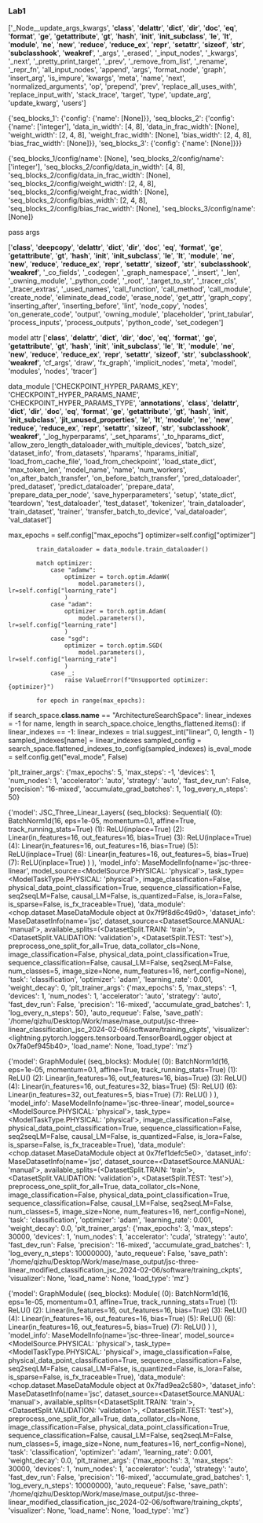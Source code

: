 ### Lab1
['_Node__update_args_kwargs', '__class__', '__delattr__', '__dict__', '__dir__', '__doc__', '__eq__', '__format__', '__ge__', '__getattribute__', '__gt__', '__hash__', '__init__', '__init_subclass__', '__le__', '__lt__', '__module__', '__ne__', '__new__', '__reduce__', '__reduce_ex__', '__repr__', '__setattr__', '__sizeof__', '__str__', '__subclasshook__', '__weakref__', '_args', '_erased', '_input_nodes', '_kwargs', '_next', '_pretty_print_target', '_prev', '_remove_from_list', '_rename', '_repr_fn', 'all_input_nodes', 'append', 'args', 'format_node', 'graph', 'insert_arg', 'is_impure', 'kwargs', 'meta', 'name', 'next', 'normalized_arguments', 'op', 'prepend', 'prev', 'replace_all_uses_with', 'replace_input_with', 'stack_trace', 'target', 'type', 'update_arg', 'update_kwarg', 'users']

{'seq_blocks_1': {'config': {'name': [None]}}, 'seq_blocks_2': {'config': {'name': ['integer'], 'data_in_width': [4, 8], 'data_in_frac_width': [None], 'weight_width': [2, 4, 8], 'weight_frac_width': [None], 'bias_width': [2, 4, 8], 'bias_frac_width': [None]}}, 'seq_blocks_3': {'config': {'name': [None]}}}

{'seq_blocks_1/config/name': [None], 'seq_blocks_2/config/name': ['integer'], 'seq_blocks_2/config/data_in_width': [4, 8], 'seq_blocks_2/config/data_in_frac_width': [None], 'seq_blocks_2/config/weight_width': [2, 4, 8], 'seq_blocks_2/config/weight_frac_width': [None], 'seq_blocks_2/config/bias_width': [2, 4, 8], 'seq_blocks_2/config/bias_frac_width': [None], 'seq_blocks_3/config/name': [None]}

pass args

['__class__', '__deepcopy__', '__delattr__', '__dict__', '__dir__', '__doc__', '__eq__', '__format__', '__ge__', '__getattribute__', '__gt__', '__hash__', '__init__', '__init_subclass__', '__le__', '__lt__', '__module__', '__ne__', '__new__', '__reduce__', '__reduce_ex__', '__repr__', '__setattr__', '__sizeof__', '__str__', '__subclasshook__', '__weakref__', '_co_fields', '_codegen', '_graph_namespace', '_insert', '_len', '_owning_module', '_python_code', '_root', '_target_to_str', '_tracer_cls', '_tracer_extras', '_used_names', 'call_function', 'call_method', 'call_module', 'create_node', 'eliminate_dead_code', 'erase_node', 'get_attr', 'graph_copy', 'inserting_after', 'inserting_before', 'lint', 'node_copy', 'nodes', 'on_generate_code', 'output', 'owning_module', 'placeholder', 'print_tabular', 'process_inputs', 'process_outputs', 'python_code', 'set_codegen']

model attr
['__class__', '__delattr__', '__dict__', '__dir__', '__doc__', '__eq__', '__format__', '__ge__', '__getattribute__', '__gt__', '__hash__', '__init__', '__init_subclass__', '__le__', '__lt__', '__module__', '__ne__', '__new__', '__reduce__', '__reduce_ex__', '__repr__', '__setattr__', '__sizeof__', '__str__', '__subclasshook__', '__weakref__', 'cf_args', 'draw', 'fx_graph', 'implicit_nodes', 'meta', 'model', 'modules', 'nodes', 'tracer']

data_module
['CHECKPOINT_HYPER_PARAMS_KEY', 'CHECKPOINT_HYPER_PARAMS_NAME', 'CHECKPOINT_HYPER_PARAMS_TYPE', '__annotations__', '__class__', '__delattr__', '__dict__', '__dir__', '__doc__', '__eq__', '__format__', '__ge__', '__getattribute__', '__gt__', '__hash__', '__init__', '__init_subclass__', '__jit_unused_properties__', '__le__', '__lt__', '__module__', '__ne__', '__new__', '__reduce__', '__reduce_ex__', '__repr__', '__setattr__', '__sizeof__', '__str__', '__subclasshook__', '__weakref__', '_log_hyperparams', '_set_hparams', '_to_hparams_dict', 'allow_zero_length_dataloader_with_multiple_devices', 'batch_size', 'dataset_info', 'from_datasets', 'hparams', 'hparams_initial', 'load_from_cache_file', 'load_from_checkpoint', 'load_state_dict', 'max_token_len', 'model_name', 'name', 'num_workers', 'on_after_batch_transfer', 'on_before_batch_transfer', 'pred_dataloader', 'pred_dataset', 'predict_dataloader', 'prepare_data', 'prepare_data_per_node', 'save_hyperparameters', 'setup', 'state_dict', 'teardown', 'test_dataloader', 'test_dataset', 'tokenizer', 'train_dataloader', 'train_dataset', 'trainer', 'transfer_batch_to_device', 'val_dataloader', 'val_dataset']

max_epochs = self.config["max_epochs"]
            optimizer=self.config["optimizer"]

            train_dataloader = data_module.train_dataloader()

            match optimizer:
                case "adamw":
                    optimizer = torch.optim.AdamW(
                        model.parameters(), lr=self.config["learning_rate"] 
                    )
                case "adam":
                    optimizer = torch.optim.Adam(
                        model.parameters(), lr=self.config["learning_rate"]
                    )
                case "sgd":
                    optimizer = torch.optim.SGD(
                        model.parameters(), lr=self.config["learning_rate"]
                    )
                case _:
                    raise ValueError(f"Unsupported optimizer: {optimizer}")
            
            for epoch in range(max_epochs):


            
if search_space.__class__.__name__ == "ArchitectureSearchSpace":
            linear_indexes = -1
            for name, length in search_space.choice_lengths_flattened.items():
                if linear_indexes == -1:
                    linear_indexes = trial.suggest_int("linear", 0, length - 1)
                sampled_indexes[name] = linear_indexes
            sampled_config = search_space.flattened_indexes_to_config(sampled_indexes)
            is_eval_mode = self.config.get("eval_mode", False)

'plt_trainer_args': {'max_epochs': 5, 'max_steps': -1, 'devices': 1, 'num_nodes': 1, 'accelerator': 'auto', 'strategy': 'auto', 'fast_dev_run': False, 'precision': '16-mixed', 'accumulate_grad_batches': 1, 'log_every_n_steps': 50}

{'model': JSC_Three_Linear_Layers(
  (seq_blocks): Sequential(
    (0): BatchNorm1d(16, eps=1e-05, momentum=0.1, affine=True, track_running_stats=True)
    (1): ReLU(inplace=True)
    (2): Linear(in_features=16, out_features=16, bias=True)
    (3): ReLU(inplace=True)
    (4): Linear(in_features=16, out_features=16, bias=True)
    (5): ReLU(inplace=True)
    (6): Linear(in_features=16, out_features=5, bias=True)
    (7): ReLU(inplace=True)
  )
), 'model_info': MaseModelInfo(name='jsc-three-linear', model_source=<ModelSource.PHYSICAL: 'physical'>, task_type=<ModelTaskType.PHYSICAL: 'physical'>, image_classification=False, physical_data_point_classification=True, sequence_classification=False, seq2seqLM=False, causal_LM=False, is_quantized=False, is_lora=False, is_sparse=False, is_fx_traceable=True), 'data_module': <chop.dataset.MaseDataModule object at 0x7f9f8d6c49d0>, 'dataset_info': MaseDatasetInfo(name='jsc', dataset_source=<DatasetSource.MANUAL: 'manual'>, available_splits=(<DatasetSplit.TRAIN: 'train'>, <DatasetSplit.VALIDATION: 'validation'>, <DatasetSplit.TEST: 'test'>), preprocess_one_split_for_all=True, data_collator_cls=None, image_classification=False, physical_data_point_classification=True, sequence_classification=False, causal_LM=False, seq2seqLM=False, num_classes=5, image_size=None, num_features=16, nerf_config=None), 'task': 'classification', 'optimizer': 'adam', 'learning_rate': 0.001, 'weight_decay': 0, 'plt_trainer_args': {'max_epochs': 5, 'max_steps': -1, 'devices': 1, 'num_nodes': 1, 'accelerator': 'auto', 'strategy': 'auto', 'fast_dev_run': False, 'precision': '16-mixed', 'accumulate_grad_batches': 1, 'log_every_n_steps': 50}, 'auto_requeue': False, 'save_path': '/home/qizhu/Desktop/Work/mase/mase_output/jsc-three-linear_classification_jsc_2024-02-06/software/training_ckpts', 'visualizer': <lightning.pytorch.loggers.tensorboard.TensorBoardLogger object at 0x7fa0ef945b40>, 'load_name': None, 'load_type': 'mz'}

{'model': GraphModule(
  (seq_blocks): Module(
    (0): BatchNorm1d(16, eps=1e-05, momentum=0.1, affine=True, track_running_stats=True)
    (1): ReLU()
    (2): Linear(in_features=16, out_features=16, bias=True)
    (3): ReLU()
    (4): Linear(in_features=16, out_features=32, bias=True)
    (5): ReLU()
    (6): Linear(in_features=32, out_features=5, bias=True)
    (7): ReLU()
  )
), 'model_info': MaseModelInfo(name='jsc-three-linear', model_source=<ModelSource.PHYSICAL: 'physical'>, task_type=<ModelTaskType.PHYSICAL: 'physical'>, image_classification=False, physical_data_point_classification=True, sequence_classification=False, seq2seqLM=False, causal_LM=False, is_quantized=False, is_lora=False, is_sparse=False, is_fx_traceable=True), 'data_module': <chop.dataset.MaseDataModule object at 0x7fef1defc5e0>, 'dataset_info': MaseDatasetInfo(name='jsc', dataset_source=<DatasetSource.MANUAL: 'manual'>, available_splits=(<DatasetSplit.TRAIN: 'train'>, <DatasetSplit.VALIDATION: 'validation'>, <DatasetSplit.TEST: 'test'>), preprocess_one_split_for_all=True, data_collator_cls=None, image_classification=False, physical_data_point_classification=True, sequence_classification=False, causal_LM=False, seq2seqLM=False, num_classes=5, image_size=None, num_features=16, nerf_config=None), 'task': 'classification', 'optimizer': 'adam', 'learning_rate': 0.001, 'weight_decay': 0.0, 'plt_trainer_args': {'max_epochs': 3, 'max_steps': 30000, 'devices': 1, 'num_nodes': 1, 'accelerator': 'cuda', 'strategy': 'auto', 'fast_dev_run': False, 'precision': '16-mixed', 'accumulate_grad_batches': 1, 'log_every_n_steps': 10000000}, 'auto_requeue': False, 'save_path': '/home/qizhu/Desktop/Work/mase/mase_output/jsc-three-linear_modified_classification_jsc_2024-02-06/software/training_ckpts', 'visualizer': None, 'load_name': None, 'load_type': 'mz'}

{'model': GraphModule(
  (seq_blocks): Module(
    (0): BatchNorm1d(16, eps=1e-05, momentum=0.1, affine=True, track_running_stats=True)
    (1): ReLU()
    (2): Linear(in_features=16, out_features=16, bias=True)
    (3): ReLU()
    (4): Linear(in_features=16, out_features=16, bias=True)
    (5): ReLU()
    (6): Linear(in_features=16, out_features=5, bias=True)
    (7): ReLU()
  )
), 'model_info': MaseModelInfo(name='jsc-three-linear', model_source=<ModelSource.PHYSICAL: 'physical'>, task_type=<ModelTaskType.PHYSICAL: 'physical'>, image_classification=False, physical_data_point_classification=True, sequence_classification=False, seq2seqLM=False, causal_LM=False, is_quantized=False, is_lora=False, is_sparse=False, is_fx_traceable=True), 'data_module': <chop.dataset.MaseDataModule object at 0x7fad9ea2c580>, 'dataset_info': MaseDatasetInfo(name='jsc', dataset_source=<DatasetSource.MANUAL: 'manual'>, available_splits=(<DatasetSplit.TRAIN: 'train'>, <DatasetSplit.VALIDATION: 'validation'>, <DatasetSplit.TEST: 'test'>), preprocess_one_split_for_all=True, data_collator_cls=None, image_classification=False, physical_data_point_classification=True, sequence_classification=False, causal_LM=False, seq2seqLM=False, num_classes=5, image_size=None, num_features=16, nerf_config=None), 'task': 'classification', 'optimizer': 'adam', 'learning_rate': 0.001, 'weight_decay': 0.0, 'plt_trainer_args': {'max_epochs': 3, 'max_steps': 30000, 'devices': 1, 'num_nodes': 1, 'accelerator': 'cuda', 'strategy': 'auto', 'fast_dev_run': False, 'precision': '16-mixed', 'accumulate_grad_batches': 1, 'log_every_n_steps': 10000000}, 'auto_requeue': False, 'save_path': '/home/qizhu/Desktop/Work/mase/mase_output/jsc-three-linear_modified_classification_jsc_2024-02-06/software/training_ckpts', 'visualizer': None, 'load_name': None, 'load_type': 'mz'}